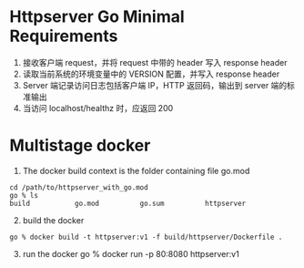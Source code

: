 # Httpserver Go Minimal Requirements
1. 接收客户端 request，并将 request 中带的 header 写入 response header
2. 读取当前系统的环境变量中的 VERSION 配置，并写入 response header
3. Server 端记录访问日志包括客户端 IP，HTTP 返回码，输出到 server 端的标准输出
4. 当访问 localhost/healthz 时，应返回 200
# Multistage docker
1. The docker build context is the folder containing file go.mod 
```
cd /path/to/httpserver_with_go.mod
go % ls
build           go.mod          go.sum          httpserver
```
2. build the docker
```
go % docker build -t httpserver:v1 -f build/httpserver/Dockerfile .
```
3. run the docker
go % docker run -p 80:8080 httpserver:v1